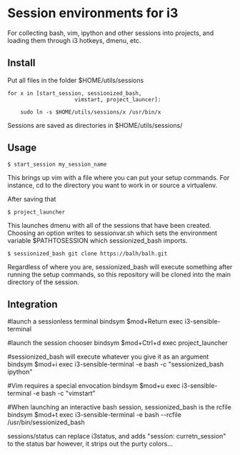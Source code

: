 Session environments for i3
=======================
For collecting bash, vim, ipython and other sessions into 
projects, and loading them through i3 hotkeys, dmenu, etc.

Install
-----------------

Put all files in the folder $HOME/utils/sessions

    for x in [start_session, sessionized_bash, 
                         vimstart, project_launcer]:

        sudo ln -s $HOME/utils/sessions/x /usr/bin/x
 

Sessions are saved as directories in $HOME/utils/sessions/

Usage
-----------------

    $ start_session my_session_name

This brings up vim with a file where you can put your setup 
commands. For instance, cd to the directory you want to work 
in or source a virtualenv.

After saving that

    $ project_launcher

This launches dmenu with all of the sessions that have been 
created.  Choosing an option writes to sessionvar.sh which 
sets the environment variable $PATHTOSESSION which 
sessionized_bash imports.

    $ sessionized_bash git clone https://balh/balh.git

Regardless of where you are, sessionized_bash will execute
something after running the setup commands, so this 
repository will be cloned into the main directory of
the session. 

Integration
------------------

#launch a sessionless terminal
bindsym $mod+Return exec i3-sensible-terminal

#launch the session chooser
bindsym $mod+Ctrl+d exec project_launcher

#sessionized_bash will execute whatever you give it as an argument
bindsym $mod+i exec i3-sensible-terminal -e bash -c "sessionized_bash ipython"

#Vim requires a special envocation
bindsym $mod+u exec i3-sensible-terminal -e bash -c "vimstart"

#When launching an interactive bash session, sessionized_bash is the rcfile
bindsym $mod+t exec i3-sensible-terminal -e bash --rcfile /usr/bin/sessionized_bash

sessions/status can replace i3status, and adds 
"session: curretn_session" to the status bar
however, it strips out the purty colors...
